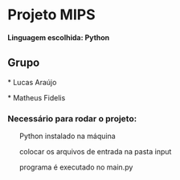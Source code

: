 <h1>Projeto MIPS</h1>
<h4>Linguagem escolhida: Python</h4>

<h2>Grupo</h2>
<p>* Lucas Araújo</p>
<p>* Matheus Fidelis</p>

<h3>Necessário para rodar o projeto:</h3>
<ul>Python instalado na máquina</ul>
<ul>colocar os arquivos de entrada na pasta input</ul>
<ul>programa é executado no main.py</ul>


